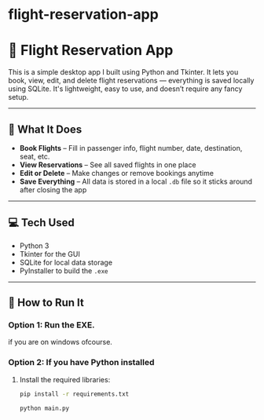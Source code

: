 # flight-reservation-app
# 🛫 Flight Reservation App

This is a simple desktop app I built using Python and Tkinter. It lets you book, view, edit, and delete flight reservations — everything is saved locally using SQLite. It's lightweight, easy to use, and doesn’t require any fancy setup.

---

## 🎯 What It Does

- **Book Flights** – Fill in passenger info, flight number, date, destination, seat, etc.
- **View Reservations** – See all saved flights in one place
- **Edit or Delete** – Make changes or remove bookings anytime
- **Save Everything** – All data is stored in a local `.db` file so it sticks around after closing the app

---

## 💻 Tech Used

- Python 3
- Tkinter for the GUI
- SQLite for local data storage
- PyInstaller to build the `.exe`

---

## 🚀 How to Run It
### Option 1: Run the EXE.
if you are on windows ofcourse.

### Option 2: If you have Python installed

1. Install the required libraries:
   ```bash
   pip install -r requirements.txt

   python main.py
